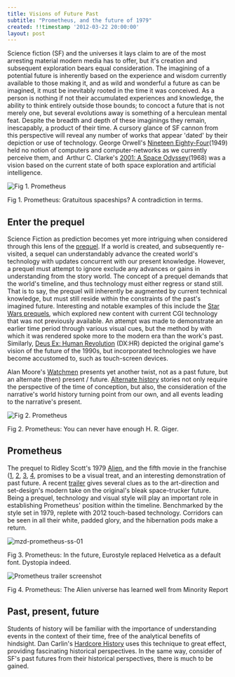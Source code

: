 ```yaml
---
title: Visions of Future Past
subtitle: "Prometheus, and the future of 1979"
created: !!timestamp '2012-03-22 20:00:00'
layout: post
---
```


Science fiction (SF) and the universes it lays claim to are of the most arresting material modern media has to offer, but it's creation and subsequent exploration bears equal consideration. The imagining of a potential future is inherently based on the experience and wisdom currently available to those making it, and as wild and wonderful a future as can be imagined, it must be inevitably rooted in the time it was conceived. As a person is nothing if not their accumulated experiences and knowledge, the ability to think entirely outside those bounds; to concoct a future that is not merely one, but several evolutions away is something of a herculean mental feat. Despite the breadth and depth of these imaginings they remain, inescapably, a product of their time. A cursory glance of SF cannon from this perspective will reveal any number of works that appear 'dated' by their depiction or use of technology. George Orwell's [Nineteen Eighty-Four](http://en.wikipedia.org/wiki/Nineteen_Eighty-Four)(1949) held no notion of computers and computer-networks as we currently perceive them, and  Arthur C. Clarke's [2001: A Space Odyssey](http://en.wikipedia.org/wiki/2001:_A_Space_Odyssey_(novel))(1968) was a vision based on the current state of both space exploration and artificial intelligence. 

![Fig 1. Prometheus](http://marcziani.com/blog/wp-content/uploads/2012/03/mzd-prometheus-ss-05.png)
<figcaption class='caption'>Fig 1. Prometheus: Gratuitous spaceships? A contradiction in terms.</figcaption>

## Enter the prequel

Science Fiction as prediction becomes yet more intriguing when considered through this lens of the [prequel](http://en.wikipedia.org/wiki/Prequel). If a world is created, and subsequently re-visited, a sequel can understandably advance the created world's technology with updates concurrent with our present knowledge. However, a prequel must attempt to ignore exclude any advances or gains in understanding from the story world. The concept of a prequel demands that the world's timeline, and thus technology must either regress or stand still. That is to say, the prequel will inherently be augmented by current technical knowledge, but must still reside within the constraints of the past's imagined future. Interesting and notable examples of this include the [Star Wars prequels](http://en.wikipedia.org/wiki/Star_Wars_Episode_I:_The_Phantom_Menace), which explored new content with current CGI technology that was not previously available. An attempt was made to demonstrate an earlier time period through various visual cues, but the method by with which it was rendered spoke more to the modern era than the work's past. Similarly, [Deus Ex: Human Revolution](http://en.wikipedia.org/wiki/Deus_Ex:_Human_Revolution) (DX:HR) depicted the original game's vision of the future of the 1990s, but incorporated technologies we have become accustomed to, such as touch-screen devices.

Alan Moore's [Watchmen](http://en.wikipedia.org/wiki/Watchmen) presents yet another twist, not as a past future, but an alternate (then) present / future. [Alternate history](http://en.wikipedia.org/wiki/Alternate_history) stories not only require the perspective of the time of conception, but also, the consideration of the narrative's world history turning point from our own, and all events leading to the narrative's present. 

![Fig 2. Prometheus](http://marcziani.com/blog/wp-content/uploads/2012/03/mzd-prometheus-ss-10.png)
<figcaption class='caption'>Fig 2. Prometheus: You can never have enough H. R. Giger.</figcaption>

## Prometheus

The prequel to Ridley Scott's 1979 [Alien](http://www.imdb.com/title/tt0078748/), and the fifth movie in the franchise ([1](http://www.imdb.com/title/tt0078748/), [2](http://www.imdb.com/title/tt0090605/), [3](http://www.imdb.com/title/tt0103644/), [4](http://www.imdb.com/title/tt0118583/), promises to be a visual treat, and an interesting demonstration of past future. A recent [trailer](http://www.youtube.com/watch?v=HHcHYisZFLU) gives several clues as to the art-direction and set-design's modern take on the original's bleak space-trucker future. Being a prequel, technology and visual style will play an important role in establishing Prometheus' position within the timeline. Benchmarked by the style set in 1979, replete with 2012 touch-based technology. Corridors can be seen in all their white, padded glory, and the hibernation pods make a return. 

![mzd-prometheus-ss-01](http://marcziani.com/blog/wp-content/uploads/2012/03/mzd-prometheus-ss-03.png)
<figcaption class='caption'>Fig 3. Prometheus: In the future, Eurostyle replaced Helvetica as a default font. Dystopia indeed.</figcaption>

![Prometheus trailer screenshot](http://marcziani.com/blog/wp-content/uploads/2012/03/mzd-prometheus-ss-06.png)
<figcaption class='caption'>Fig 4. Prometheus: The Alien universe has learned well from Minority Report</figcaption>

## Past, present, future

Students of history will be familiar with the importance of understanding events in the context of their time, free of the analytical benefits of hindsight. Dan Carlin's [Hardcore History](http://itunes.apple.com/au/podcast/dan-carlins-hardcore-history/id173001861) uses this technique to great effect, providing fascinating historical perspectives. In the same way, consider of SF's past futures from their historical perspectives, there is much to be gained.
